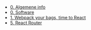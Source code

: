 - [0. Algemene info](./0-intro/situering.md)
- [0. Software](./0-intro/software.md)
- [1. Webpack your bags, time to React](./1-react_basics/index.md)
- [5. React Router](./5-react_router/index.md)